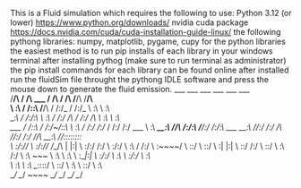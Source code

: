 This is a Fluid simulation which requires the following to use:
Python 3.12 (or lower) https://www.python.org/downloads/
nvidia cuda package https://docs.nvidia.com/cuda/cuda-installation-guide-linux/
the following pythong libraries: numpy, matplotlib, pygame, cupy
for the python libraries the easiest method is to run pip installs of each library in your windows terminal after installing pythog (make sure to run terminal as administrator)
the pip install commands for each library can be found online
after installed run the fluidSim file throught the pythong IDLE software and press the mouse down to generate the fluid emission.
      ___           ___                        ___                    ___         ___           ___     
     /__/\         /  /\          ___         /  /\                  /  /\       /__/\         /__/\    
     \  \:\       /  /::\        /__/\       /  /:/_                /  /:/_      \  \:\        \  \:\   
      \__\:\     /  /:/\:\       \  \:\     /  /:/ /\              /  /:/ /\      \  \:\        \  \:\  
  ___ /  /::\   /  /:/~/::\       \  \:\   /  /:/ /:/_            /  /:/ /:/  ___  \  \:\   _____\__\:\ 
 /__/\  /:/\:\ /__/:/ /:/\:\  ___  \__\:\ /__/:/ /:/ /\          /__/:/ /:/  /__/\  \__\:\ /__/::::::::\
 \  \:\/:/__\/ \  \:\/:/__\/ /__/\ |  |:| \  \:\/:/ /:/          \  \:\/:/   \  \:\ /  /:/ \  \:\~~\~~\/
  \  \::/       \  \::/      \  \:\|  |:|  \  \::/ /:/            \  \::/     \  \:\  /:/   \  \:\  ~~~ 
   \  \:\        \  \:\       \  \:\__|:|   \  \:\/:/              \  \:\      \  \:\/:/     \  \:\     
    \  \:\        \  \:\       \__\::::/     \  \::/                \  \:\      \  \::/       \  \:\    
     \__\/         \__\/           ~~~~       \__\/                  \__\/       \__\/         \__\/    

